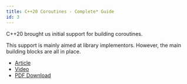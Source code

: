 ```yaml
---
title: C++20 Coroutines - Complete* Guide
id: 3
---
```


C++20 brought us initial support for building coroutines.

This support is mainly aimed at library implementors. However, the main building blocks are all in place.

- [Article](https://itnext.io/c-20-coroutines-complete-guide-7c3fc08db89d) <i class="fas fa-check"></i>
- [Video](https://www.youtube.com/watch?v=w-dmOHhBX9o)  <i class="fas fa-check"></i>
- [PDF Download](https://simontoth.eu/downloads/articles/cpp-20-coroutines.pdf) <i class="fas fa-check"></i>



